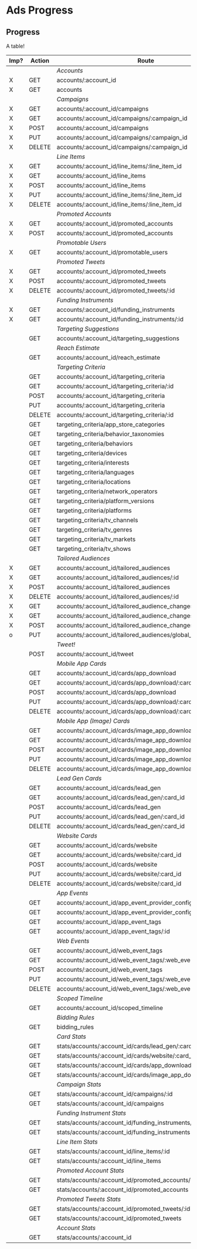 # Ads Progress

Progress
--------
A table!

| Imp? | Action | Route | Notes |
|-------------|--------|-------|-------|
||| *Accounts* |
|X| GET    | accounts/:account_id|
|X| GET    | accounts |
||| *Campaigns* |
|X| GET    | accounts/:account_id/campaigns |
|X| GET    | accounts/:account_id/campaigns/:campaign_id |
|X| POST   | accounts/:account_id/campaigns |
|X| PUT    | accounts/:account_id/campaigns/:campaign_id |
|X| DELETE | accounts/:account_id/campaigns/:campaign_id |
||| *Line Items* |
|X| GET    | accounts/:account_id/line_items/:line_item_id |
|X| GET    | accounts/:account_id/line_items |
|X| POST   | accounts/:account_id/line_items |
|X| PUT    | accounts/:account_id/line_items/:line_item_id |
|X| DELETE | accounts/:account_id/line_items/:line_item_id |
||| *Promoted Accounts* |
|X| GET    | accounts/:account_id/promoted_accounts |
|X| POST   | accounts/:account_id/promoted_accounts |
||| *Promotable Users* |
|X| GET    | accounts/:account_id/promotable_users |
||| *Promoted Tweets* |
|X| GET    | accounts/:account_id/promoted_tweets |
|X| POST   | accounts/:account_id/promoted_tweets |
|X| DELETE | accounts/:account_id/promoted_tweets/:id |
||| *Funding Instruments* |
|X| GET    | accounts/:account_id/funding_instruments |
|X| GET    | accounts/:account_id/funding_instruments/:id |
||| *Targeting Suggestions* |
| | GET    | accounts/:account_id/targeting_suggestions |
||| *Reach Estimate* |
| | GET    | accounts/:account_id/reach_estimate |
||| *Targeting Criteria* |
| | GET    | accounts/:account_id/targeting_criteria |
| | GET    | accounts/:account_id/targeting_criteria/:id |
| | POST   | accounts/:account_id/targeting_criteria |
| | PUT    | accounts/:account_id/targeting_criteria |
| | DELETE | accounts/:account_id/targeting_criteria/:id |
| | GET    | targeting_criteria/app_store_categories |
| | GET    | targeting_criteria/behavior_taxonomies |
| | GET    | targeting_criteria/behaviors |
| | GET    | targeting_criteria/devices |
| | GET    | targeting_criteria/interests |
| | GET    | targeting_criteria/languages |
| | GET    | targeting_criteria/locations |
| | GET    | targeting_criteria/network_operators |
| | GET    | targeting_criteria/platform_versions |
| | GET    | targeting_criteria/platforms |
| | GET    | targeting_criteria/tv_channels |
| | GET    | targeting_criteria/tv_genres |
| | GET    | targeting_criteria/tv_markets |
| | GET    | targeting_criteria/tv_shows |
||| *Tailored Audiences* |
|X| GET    | accounts/:account_id/tailored_audiences |
|X| GET    | accounts/:account_id/tailored_audiences/:id |
|X| POST   | accounts/:account_id/tailored_audiences |
|X| DELETE | accounts/:account_id/tailored_audiences/:id |
|X| GET    | accounts/:account_id/tailored_audience_changes |
|X| GET    | accounts/:account_id/tailored_audience_changes/:id |
|X| POST   | accounts/:account_id/tailored_audience_changes |
|o| PUT    | accounts/:account_id/tailored_audiences/global_opt_out |
||| *Tweet!* |
| | POST   | accounts/:account_id/tweet | Beta |
||| *Mobile App Cards* |
| | GET    | accounts/:account_id/cards/app_download |
| | GET    | accounts/:account_id/cards/app_download/:card_id |
| | POST   | accounts/:account_id/cards/app_download |
| | PUT    | accounts/:account_id/cards/app_download/:card_id |
| | DELETE | accounts/:account_id/cards/app_download/:card_id |
||| *Mobile App (Image) Cards* |
| | GET    | accounts/:account_id/cards/image_app_download |
| | GET    | accounts/:account_id/cards/image_app_download/:card_id |
| | POST   | accounts/:account_id/cards/image_app_download |
| | PUT    | accounts/:account_id/cards/image_app_download/:card_id |
| | DELETE | accounts/:account_id/cards/image_app_download/:card_id |
||| *Lead Gen Cards* |
| | GET    | accounts/:account_id/cards/lead_gen |
| | GET    | accounts/:account_id/cards/lead_gen/:card_id |
| | POST   | accounts/:account_id/cards/lead_gen |
| | PUT    | accounts/:account_id/cards/lead_gen/:card_id |
| | DELETE | accounts/:account_id/cards/lead_gen/:card_id |
||| *Website Cards* |
| | GET    | accounts/:account_id/cards/website |
| | GET    | accounts/:account_id/cards/website/:card_id |
| | POST   | accounts/:account_id/cards/website |
| | PUT    | accounts/:account_id/cards/website/:card_id |
| | DELETE | accounts/:account_id/cards/website/:card_id |
||| *App Events* |
| | GET    | accounts/:account_id/app_event_provider_configurations |
| | GET    | accounts/:account_id/app_event_provider_configurations/:id |
| | GET    | accounts/:account_id/app_event_tags |
| | GET    | accounts/:account_id/app_event_tags/:id |
||| *Web Events* |
| | GET    | accounts/:account_id/web_event_tags |
| | GET    | accounts/:account_id/web_event_tags/:web_event_tag_id |
| | POST   | accounts/:account_id/web_event_tags |
| | PUT    | accounts/:account_id/web_event_tags/:web_event_tag_id |
| | DELETE | accounts/:account_id/web_event_tags/:web_event_tag_id |
||| *Scoped Timeline* |
| | GET    | accounts/:account_id/scoped_timeline |
||| *Bidding Rules* |
| | GET    | bidding_rules |
||| *Card Stats* |
| | GET    | stats/accounts/:account_id/cards/lead_gen/:card_id |
| | GET    | stats/accounts/:account_id/cards/website/:card_id |
| | GET    | stats/accounts/:account_id/cards/app_download/:card_id |
| | GET    | stats/accounts/:account_id/cards/image_app_download/:card_id |
||| *Campaign Stats* |
| | GET    | stats/accounts/:account_id/campaigns/:id |
| | GET    | stats/accounts/:account_id/campaigns |
||| *Funding Instrument Stats* |
| | GET    | stats/accounts/:account_id/funding_instruments/:id |
| | GET    | stats/accounts/:account_id/funding_instruments |
||| *Line Item Stats* |
| | GET    | stats/accounts/:account_id/line_items/:id |
| | GET    | stats/accounts/:account_id/line_items |
||| *Promoted Account Stats* |
| | GET    | stats/accounts/:account_id/promoted_accounts/:id |
| | GET    | stats/accounts/:account_id/promoted_accounts |
||| *Promoted Tweets Stats* |
| | GET    | stats/accounts/:account_id/promoted_tweets/:id |
| | GET    | stats/accounts/:account_id/promoted_tweets |
||| *Account Stats* |
| | GET    | stats/accounts/:account_id |
